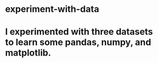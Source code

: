 # experiment-with-data
# I experimented with three datasets to learn some pandas, numpy, and matplotlib.
